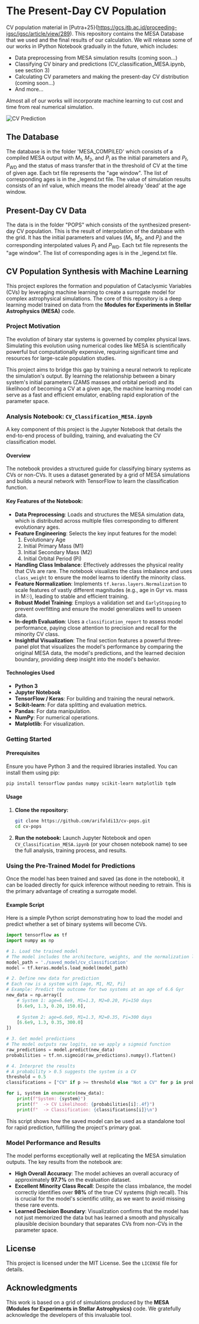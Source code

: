 # The Present-Day CV Population

CV population material in [Putra+25}(https://gcs.itb.ac.id/proceeding-igsc/igsc/article/view/289). This repository contains the MESA Database that we used and the final results of our calculation. We will release some of our works in IPython Notebook gradually in the future, which includes:
* Data preprocessing from MESA simulation results (coming soon...)
* Classifying CV binary and predictions (CV_classification_MESA.ipynb, see section 3)
* Calculating CV parameters and making the present-day CV distribution (coming soon...)
* And more...

Almost all of our works will incorporate machine learning to cut cost and time from real numerical simulation.

![CV Prediction](Pic1.png)

## The Database

The database is in the folder 'MESA_COMPILED' which consists of a compiled MESA output with $M_1$, $M_2$, and $P_\text{i}$ as the initial parameters and $P_\text{f}$, $P_\text{WD}$ and the status of mass transfer that in the threshold of CV at the time of given age. Each txt file represents the "age window". The list of corresponding ages is in the _legend.txt file. The value of simulation results consists of an inf value, which means the model already 'dead' at the age window.

## Present-Day CV Data

The data is in the folder "POPS" which consists of the synthesized present-day CV population. This is the result of interpolation of the database with the grid. It has the initial parameters and values ($M_1$, $M_2$, and $P_\text{i}$) and the corresponding interpolated values $P_\text{f}$ and $P_\text{WD}$. Each txt file represents the "age window". The list of corresponding ages is in the _legend.txt file.

## CV Population Synthesis with Machine Learning

This project explores the formation and population of Cataclysmic Variables (CVs) by leveraging machine learning to create a surrogate model for complex astrophysical simulations. The core of this repository is a deep learning model trained on data from the **Modules for Experiments in Stellar Astrophysics (MESA)** code.

### Project Motivation

The evolution of binary star systems is governed by complex physical laws. Simulating this evolution using numerical codes like MESA is scientifically powerful but computationally expensive, requiring significant time and resources for large-scale population studies.

This project aims to bridge this gap by training a neural network to replicate the simulation's output. By learning the relationship between a binary system's initial parameters (ZAMS masses and orbital period) and its likelihood of becoming a CV at a given age, the machine learning model can serve as a fast and efficient emulator, enabling rapid exploration of the parameter space.

### Analysis Notebook: `CV_Classification_MESA.ipynb`

A key component of this project is the Jupyter Notebook that details the end-to-end process of building, training, and evaluating the CV classification model.

#### Overview

The notebook provides a structured guide for classifying binary systems as CVs or non-CVs. It uses a dataset generated by a grid of MESA simulations and builds a neural network with TensorFlow to learn the classification function.

#### Key Features of the Notebook:

*   **Data Preprocessing**: Loads and structures the MESA simulation data, which is distributed across multiple files corresponding to different evolutionary ages.
*   **Feature Engineering**: Selects the key input features for the model:
    1.  Evolutionary Age
    2.  Initial Primary Mass (M1)
    3.  Initial Secondary Mass (M2)
    4.  Initial Orbital Period (Pi)
*   **Handling Class Imbalance**: Effectively addresses the physical reality that CVs are rare. The notebook visualizes the class imbalance and uses `class_weight` to ensure the model learns to identify the minority class.
*   **Feature Normalization**: Implements `tf.keras.layers.Normalization` to scale features of vastly different magnitudes (e.g., age in Gyr vs. mass in M☉), leading to stable and efficient training.
*   **Robust Model Training**: Employs a validation set and `EarlyStopping` to prevent overfitting and ensure the model generalizes well to unseen data.
*   **In-depth Evaluation**: Uses a `classification_report` to assess model performance, paying close attention to precision and recall for the minority CV class.
*   **Insightful Visualization**: The final section features a powerful three-panel plot that visualizes the model's performance by comparing the original MESA data, the model's predictions, and the learned decision boundary, providing deep insight into the model's behavior.

#### Technologies Used

*   **Python 3**
*   **Jupyter Notebook**
*   **TensorFlow / Keras**: For building and training the neural network.
*   **Scikit-learn**: For data splitting and evaluation metrics.
*   **Pandas**: For data manipulation.
*   **NumPy**: For numerical operations.
*   **Matplotlib**: For visualization.


### Getting Started

#### Prerequisites

Ensure you have Python 3 and the required libraries installed. You can install them using pip:

```bash
pip install tensorflow pandas numpy scikit-learn matplotlib tqdm
```

#### Usage

1.  **Clone the repository:**
    ```bash
    git clone https://github.com/arifaldi13/cv-pops.git
    cd cv-pops
    ```
2.  **Run the notebook:** Launch Jupyter Notebook and open `CV_Classification_MESA.ipynb` (or your chosen notebook name) to see the full analysis, training process, and results.


### Using the Pre-Trained Model for Predictions

Once the model has been trained and saved (as done in the notebook), it can be loaded directly for quick inference without needing to retrain. This is the primary advantage of creating a surrogate model.

#### Example Script

Here is a simple Python script demonstrating how to load the model and predict whether a set of binary systems will become CVs.

```python
import tensorflow as tf
import numpy as np

# 1. Load the trained model
# The model includes the architecture, weights, and the normalization layer.
model_path = './saved_model/cv_classification'
model = tf.keras.models.load_model(model_path)

# 2. Define new data for prediction
# Each row is a system with [age, M1, M2, Pi]
# Example: Predict the outcome for two systems at an age of 6.6 Gyr
new_data = np.array([
    # System 1: age=6.6e9, M1=1.3, M2=0.20, Pi=150 days
    [6.6e9, 1.3, 0.20, 150.0],
    
    # System 2: age=6.6e9, M1=1.3, M2=0.35, Pi=300 days
    [6.6e9, 1.3, 0.35, 300.0]
])

# 3. Get model predictions
# The model outputs raw logits, so we apply a sigmoid function
raw_predictions = model.predict(new_data)
probabilities = tf.nn.sigmoid(raw_predictions).numpy().flatten()

# 4. Interpret the results
# A probability > 0.5 suggests the system is a CV
threshold = 0.5
classifications = ["CV" if p >= threshold else "Not a CV" for p in probabilities]

for i, system in enumerate(new_data):
    print(f"System: {system}")
    print(f"  -> CV Likelihood: {probabilities[i]:.4f}")
    print(f"  -> Classification: {classifications[i]}\n")
```

This script shows how the saved model can be used as a standalone tool for rapid prediction, fulfilling the project's primary goal.

### Model Performance and Results

The model performs exceptionally well at replicating the MESA simulation outputs. The key results from the notebook are:

*   **High Overall Accuracy**: The model achieves an overall accuracy of approximately **97.7%** on the evaluation dataset.
*   **Excellent Minority Class Recall**: Despite the class imbalance, the model correctly identifies over **98%** of the true CV systems (high recall). This is crucial for the model's scientific utility, as we want to avoid missing these rare events.
*   **Learned Decision Boundary**: Visualization confirms that the model has not just memorized the data but has learned a smooth and physically plausible decision boundary that separates CVs from non-CVs in the parameter space.

## License

This project is licensed under the MIT License. See the `LICENSE` file for details.

## Acknowledgments

This work is based on a grid of simulations produced by the **MESA (Modules for Experiments in Stellar Astrophysics)** code. We gratefully acknowledge the developers of this invaluable tool.
    
